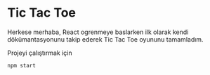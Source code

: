 # Tic Tac Toe

Herkese merhaba, React ogrenmeye baslarken ilk olarak kendi dökümantasyonunu takip ederek Tic Tac Toe oyununu tamamladım. 

Projeyi çalıştırmak için 

    npm start
    
